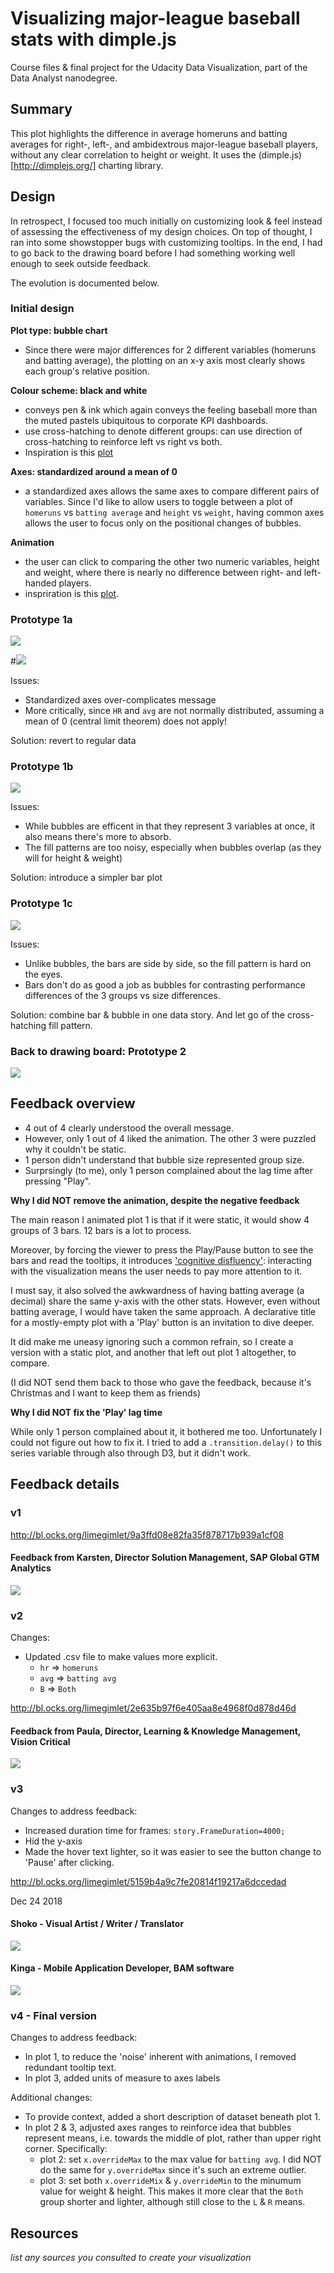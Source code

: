 # Visualizing major-league baseball stats with dimple.js

Course files & final project for the Udacity Data Visualization, part of the Data Analyst nanodegree.

## Summary

This plot highlights the difference in average homeruns and batting averages for right-, left-, and ambidextrous major-league baseball players, without any clear correlation to height or weight. It uses the (dimple.js)[http://dimplejs.org/] charting library.

## Design

In retrospect, I focused too much initially on customizing look & feel instead of assessing the effectiveness of my design choices. On top of thought, I ran into some showstopper bugs with customizing tooltips. In the end, I had to go back to the drawing board before I had something working well enough to seek outside feedback.

The evolution is documented below.

### Initial design

**Plot type: bubble chart** 
* Since there were major differences for 2 different variables (homeruns and batting average), the plotting on an x-y axis most clearly shows each group's relative position. 

**Colour scheme: black and white**
* conveys pen & ink which again conveys the feeling baseball more than the muted pastels ubiquitous to corporate KPI dashboards.
* use cross-hatching to denote different groups: can use direction of cross-hatching to reinforce left vs right vs both.
* Inspiration is this [plot](http://dimplejs.org/advanced_examples_viewer.html?id=advanced_bars_sketchy)

**Axes: standardized around a mean of 0**
* a standardized axes allows the same axes to compare different pairs of variables. Since I'd like to allow users to toggle between a plot of `homeruns` vs `batting average` and `height` vs `weight`, having common axes allows the user to focus only on the positional changes of bubbles.

**Animation**
* the user can click to comparing the other two numeric variables, height and weight, where there is nearly no difference between right- and left-handed players. 
* inspriration is this [plot](http://dimplejs.org/advanced_examples_viewer.html?id=advanced_storyboard_control). 

### Prototype 1a

![](https://github.com/limegimlet/data_viz/blob/dev/final_project/images/proto1_sketch.jpg)

#![](https://github.com/limegimlet/data_viz/blob/dev/final_project/images/proto1_a.png)

Issues: 

* Standardized axes over-complicates message
* More critically, since `HR` and `avg` are not normally distributed, assuming a mean of 0 (central limit theorem) does not apply!

Solution: revert to regular data

### Prototype 1b

![](https://github.com/limegimlet/data_viz/blob/dev/final_project/images/proto1_b.png)

Issues:
* While bubbles are efficent in that they represent 3 variables at once, it also means there's more to absorb.
* The fill patterns are too noisy, especially when bubbles overlap (as they will for height & weight)

Solution: introduce a simpler bar plot

### Prototype 1c

![](https://github.com/limegimlet/data_viz/blob/dev/final_project/images/proto1_c.png)

Issues: 
* Unlike bubbles, the bars are side by side, so the fill pattern is hard on the eyes.
* Bars don't do as good a job as bubbles for contrasting performance differences of the 3 groups vs size differences.

Solution: combine bar & bubble in one data story. And let go of the cross-hatching fill pattern.

### Back to drawing board: Prototype 2

![](https://github.com/limegimlet/data_viz/blob/dev/final_project/images/proto2_sketch.jpg)


## Feedback overview

* 4 out of 4 clearly understood the overall message. 
* However, only 1 out of 4 liked the animation. The other 3 were puzzled why it couldn't be static.
* 1 person didn't understand that bubble size represented group size. 
* Surprsingly (to me), only 1 person complained about the lag time after pressing "Play".

**Why I did NOT remove the animation, despite the negative feedback**

The main reason I animated plot 1 is that if it were static, it would show 4 groups of 3 bars. 12 bars is a lot to process.

Moreover, by forcing the viewer to press the Play/Pause button to see the bars and read the tooltips, it introduces ['cognitive disfluency'](https://blogs.allari.com/are-dashboards-and-visualization-too-good): interacting with the visualization means the user needs to pay more attention to it. 

I must say, it also solved the awkwardness of having batting average (a decimal) share the same y-axis with the other stats. However, even without batting average, I would have taken the same approach. A declarative title for a mostly-empty plot with a 'Play' button is an invitation to dive deeper.

It did make me uneasy ignoring such a common refrain, so I create a version with a static plot, and another that left out plot 1 altogether, to compare. 

(I did NOT send them back to those who gave the feedback, because it's Christmas and I want to keep them as friends)


**Why I did NOT fix the 'Play' lag time**

While only 1 person complained about it, it bothered me too. Unfortunately I could not figure out how to fix it. I tried to add a `.transition.delay()` to this series variable through also through D3, but it didn't work.

## Feedback details

### v1

http://bl.ocks.org/limegimlet/9a3ffd08e82fa35f878717b939a1cf08

#### Feedback from Karsten, Director Solution Management, SAP Global GTM Analytics

![](https://github.com/limegimlet/data_viz/blob/dev/final_project/feedback/feedback_karsten_dec20.png)

### v2

Changes:

* Updated .csv file to make values more explicit.
  * `hr` => `homeruns`
  * `avg` => `batting avg`
  * `B` => `Both`

http://bl.ocks.org/limegimlet/2e635b97f6e405aa8e4968f0d878d46d

#### Feedback from Paula, Director, Learning & Knowledge Management, Vision Critical

![](https://github.com/limegimlet/data_viz/blob/dev/final_project/feedback/feedback_paula_dec21.png)

### v3

Changes to address feedback:
* Increased duration time for frames: `story.FrameDuration=4000;`
* Hid the y-axis
* Made the hover text lighter, so it was easier to see the button change to 'Pause' after clicking.

http://bl.ocks.org/limegimlet/5159b4a9c7fe20814f19217a6dccedad

Dec 24 2018

#### Shoko - Visual Artist / Writer / Translator
![](https://github.com/limegimlet/data_viz/blob/dev/final_project/feedback/feedback_shoko_dec24.png)

#### Kinga - Mobile Application Developer, BAM software
![](https://github.com/limegimlet/data_viz/blob/dev/final_project/feedback/feedback_kinga_dec24.png)

### v4 - Final version
Changes to address feedback:
* In plot 1, to reduce the 'noise' inherent with animations, I removed redundant tooltip text.
* In plot 3, added units of measure to axes labels

Additional changes:
* To provide context, added a short description of dataset beneath plot 1.
* In plot 2 & 3, adjusted axes ranges to reinforce idea that bubbles represent means, i.e. towards the middle of plot, rather than upper right corner. Specifically:
   * plot 2: set `x.overrideMax` to the max value for `batting avg`. I did NOT do the same for `y.overrideMax` since it's such an extreme outlier.
   * plot 3: set both `x.overrideMix` & `y.overrideMin` to the minumum value for weight & height. This makes it more clear that the `Both` group shorter and lighter, although still close to the `L` & `R` means.
  
## Resources

_list any sources you consulted to create your visualization_


